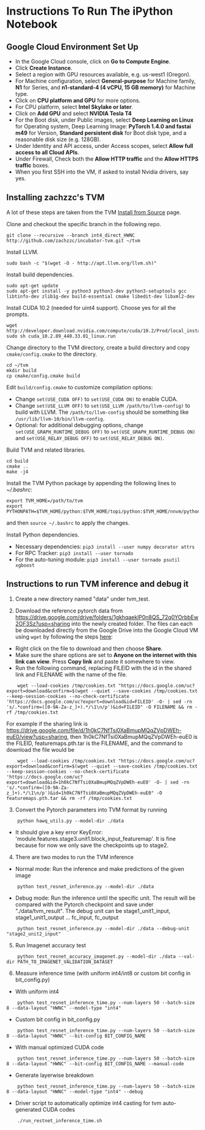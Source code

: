 # Instructions To Run The iPython Notebook

## Google Cloud Environment Set Up

* In the Google Cloud console, click on **Go to Compute Engine**.
* Click **Create Instance**.
* Select a region with GPU resources available, e.g. us-west1 (Oregon).
* For Machine configuration, select **General-purpose** for Machine family, **N1** for Series, and **n1-standard-4 (4 vCPU, 15 GB memory)** for Machine type.
* Click on **CPU platform and GPU** for more options.
* For CPU platform, select **Intel Skylake or later**.
* Click on **Add GPU** and select **NVIDIA Tesla T4**
* For the Boot disk, under Public images, select **Deep Learning on Linux** for Operating system, Deep Learning Image: **PyTorch 1.4.0 and fastai m49** for Version, **Standard persistent disk** for Boot disk type, and a reasonable disk size (e.g. 128GB).
* Under Identity and API access, under Access scopes, select **Allow full access to all Cloud APIs**.
* Under Firewall, Check both the **Allow HTTP traffic** and the **Allow HTTPS traffic** boxes.
* When you first SSH into the VM, if asked to install Nvidia drivers, say yes.

## Installing zachzzc's TVM

A lot of these steps are taken from the TVM [Install from Source](https://tvm.apache.org/docs/install/from_source.html) page.

Clone and checkout the specific branch in the following repo.

    git clone --recursive --branch int4_direct_HWNC http://github.com/zachzzc/incubator-tvm.git ~/tvm

Install LLVM.

    sudo bash -c "$(wget -O - http://apt.llvm.org/llvm.sh)"

Install build dependencies.

    sudo apt-get update
    sudo apt-get install -y python3 python3-dev python3-setuptools gcc libtinfo-dev zlib1g-dev build-essential cmake libedit-dev libxml2-dev

Install CUDA 10.2 (needed for uint4 support). Choose yes for all the prompts.

    wget http://developer.download.nvidia.com/compute/cuda/10.2/Prod/local_installers/cuda_10.2.89_440.33.01_linux.run
    sudo sh cuda_10.2.89_440.33.01_linux.run

Change directory to the TVM directory, create a build directory and copy `cmake/config.cmake` to the directory.

    cd ~/tvm
    mkdir build
    cp cmake/config.cmake build

Edit `build/config.cmake` to customize compilation options:

* Change `set(USE_CUDA OFF)` to `set(USE_CUDA ON)` to enable CUDA.
* Change `set(USE_LLVM OFF)` to `set(USE_LLVM /path/to/llvm-config)` to build with LLVM. The `/path/to/llvm-config` should be something like `/usr/lib/llvm-10/bin/llvm-config`.
* Optional: for additional debugging options, change `set(USE_GRAPH_RUNTIME_DEBUG OFF)` to `set(USE_GRAPH_RUNTIME_DEBUG ON)` and `set(USE_RELAY_DEBUG OFF)` to `set(USE_RELAY_DEBUG ON)`.

Build TVM and related libraries.

    cd build
    cmake ..
    make -j4

Install the TVM Python package by appending the following lines to *~/.bashrc*:

    export TVM_HOME=/path/to/tvm
    export PYTHONPATH=$TVM_HOME/python:$TVM_HOME/topi/python:$TVM_HOME/nnvm/python:${PYTHONPATH}

and then `source ~/.bashrc` to apply the changes.

Install Python dependencies.
* Necessary dependencies: `pip3 install --user numpy decorator attrs`
* For RPC Tracker: `pip3 install --user tornado`
* For the auto-tuning module: `pip3 install --user tornado psutil xgboost`


## Instructions to run TVM inference and debug it
1. Create a new directory named "data" under tvm_test.

2. Download the reference pytorch data from https://drive.google.com/drive/folders/1gkhqaeklP0n8QS_72q0YOrbbEw2OF3Sz?usp=sharing into the newly created folder. The files can each be downloaded directly from the Google Drive into the Google Cloud VM using `wget` by following the steps [here](https://medium.com/@acpanjan/download-google-drive-files-using-wget-3c2c025a8b99):
* Right click on the file to download and then choose **Share**.
* Make sure the share options are set to **Anyone on the internet with this link can view**. Press **Copy link** and paste it somewhere to view.
* Run the following command, replacing FILEID with the id in the shared link and FILENAME with the name of the file.
~~~~
    wget --load-cookies /tmp/cookies.txt "https://docs.google.com/uc?export=download&confirm=$(wget --quiet --save-cookies /tmp/cookies.txt --keep-session-cookies --no-check-certificate 'https://docs.google.com/uc?export=download&id=FILEID' -O- | sed -rn 's/.*confirm=([0-9A-Za-z_]+).*/\1\n/p')&id=FILEID" -O FILENAME && rm -rf /tmp/cookies.txt
~~~~
For example if the sharing link is https://drive.google.com/file/d/1h0kC7NfTsi0XaBmupMQqZVpDWEh-euE0/view?usp=sharing, then 1h0kC7NfTsi0XaBmupMQqZVpDWEh-euE0 is the FILEID, featuremaps.pth.tar is the FILENAME, and the command to download the file would be
~~~~
    wget --load-cookies /tmp/cookies.txt "https://docs.google.com/uc?export=download&confirm=$(wget --quiet --save-cookies /tmp/cookies.txt --keep-session-cookies --no-check-certificate 'https://docs.google.com/uc?export=download&id=1h0kC7NfTsi0XaBmupMQqZVpDWEh-euE0' -O- | sed -rn 's/.*confirm=([0-9A-Za-z_]+).*/\1\n/p')&id=1h0kC7NfTsi0XaBmupMQqZVpDWEh-euE0" -O featuremaps.pth.tar && rm -rf /tmp/cookies.txt
~~~~

3. Convert the Pytorch parameters into TVM format by running
~~~~
    python hawq_utils.py --model-dir ./data
~~~~
* It should give a key error KeyError: 'module.features.stage3.unit1.block_input_featuremap'. It is fine because for now we only save the checkpoints up to stage2.

4. There are two modes to run the TVM inference
* Normal mode: Run the inference and make predictions of the given image
~~~~
    python test_resnet_inference.py --model-dir ./data
~~~~

* Debug mode: Run the inference until the specific unit. The result will be compared with the Pytorch checkpoint and save under "./data/tvm_result". The debug unit can be stage1_unit1_input, stage1_unit1_output ... fc_input, fc_output
~~~~
    python test_resnet_inference.py --model-dir ./data --debug-unit "stage2_unit2_input"
~~~~

5. Run Imagenet accuracy test
~~~~
    python test_resnet_accuracy_imagenet.py --model-dir ./data --val-dir PATH_TO_IMAGENET_VALIDATION_DATASET
~~~~

6. Measure inference time (with uniform int4/int8 or custom bit config in bit_config.py)
- With uniform int4
~~~~
    python test_resnet_inference_time.py --num-layers 50 --batch-size 8 --data-layout "HWNC" --model-type "int4"
~~~~
- Custom bit config in bit_config.py
~~~~
    python test_resnet_inference_time.py --num-layers 50 --batch-size 8 --data-layout "HWNC" --bit-config BIT_CONFIG_NAME
~~~~
- With manual optimized CUDA code
~~~~
    python test_resnet_inference_time.py --num-layers 50 --batch-size 8 --data-layout "HWNC" --bit-config BIT_CONFIG_NAME --manual-code
~~~~
- Generate layerwise breakdown
~~~~
    python test_resnet_inference_time.py --num-layers 50 --batch-size 8 --data-layout "HWNC" --model-type "int4" --debug
~~~~
- Driver script to automatically optimize int4 casting for tvm auto-generated CUDA codes
~~~~
    ./run_restnet_inference_time.sh
~~~~


